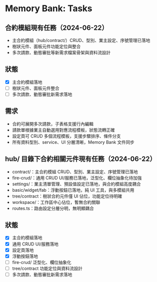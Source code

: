 # Memory Bank: Tasks

## 合約模組現有任務（2024-06-22）
- 主合約模組（hub/contract/）CRUD、型別、業主設定、序號管理已落地
- 樹狀元件、面板元件功能定位與整合
- 多次請款、動態審批等新需求檔案骨架與資料流設計

## 狀態
- [x] 主合約模組落地
- [ ] 樹狀元件、面板元件整合
- [ ] 多次請款、動態審批新需求落地

## 需求
- 合約可展開多次請款，子表格支援行內編輯
- 請款單根據業主自動選用對應流程模板，狀態流轉正確
- 設定頁可 CRUD 多個流程模板，支援步驟排序、條件分支
- 所有資料型別、service、UI 分層清晰，Memory Bank 文件同步 

## hub/ 目錄下合約相關元件現有任務（2024-06-22）
- contract/：主合約模組 CRUD、型別、業主設定、序號管理已落地
- fire-crud/：通用 CRUD UI/服務已落地，泛型化、欄位抽象化待加強
- settings/：業主清單管理、預設值設定已落地，與合約模組高度耦合
- basic/widget/fab：浮動按鈕已落地，純 UI 工具，與多模組共用
- tree/contract：樹狀合約元件僅 UI 佔位，功能定位待明確
- workspace/：工作區中心佔位，暫無合約關聯
- routes.ts：路由設定分層分明，無明顯耦合

## 狀態
- [x] 主合約模組落地
- [x] 通用 CRUD UI/服務落地
- [x] 設定頁落地
- [x] 浮動按鈕落地
- [ ] fire-crud/ 泛型化、欄位抽象化
- [ ] tree/contract 功能定位與資料流設計
- [ ] 多次請款、動態審批新需求落地 
